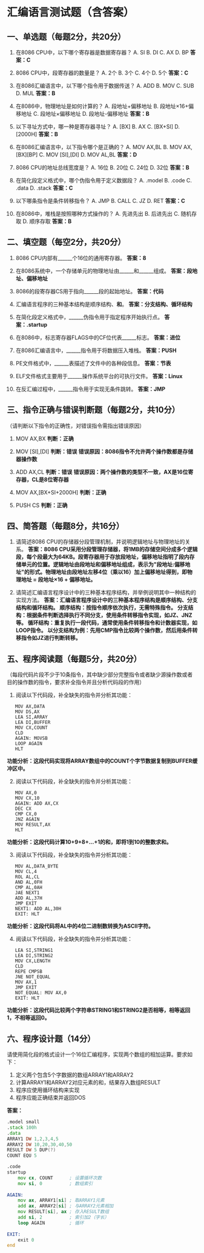 # 汇编语言测试题（含答案）

## 一、单选题（每题2分，共20分）

1. 在8086 CPU中，以下哪个寄存器是数据寄存器？
   A. SI
   B. DI
   C. AX
   D. BP
   **答案：C**

2. 8086 CPU中，段寄存器的数量是？
   A. 2个
   B. 3个
   C. 4个
   D. 5个
   **答案：C**

3. 在8086汇编语言中，以下哪个指令用于数据传送？
   A. ADD
   B. MOV
   C. SUB
   D. MUL
   **答案：B**

4. 在8086中，物理地址是如何计算的？
   A. 段地址+偏移地址
   B. 段地址×16+偏移地址
   C. 段地址×偏移地址
   D. 段地址-偏移地址
   **答案：B**

5. 以下寻址方式中，哪一种是寄存器寻址？
   A. [BX]
   B. AX
   C. [BX+SI]
   D. [2000H]
   **答案：B**

6. 在8086汇编语言中，以下指令哪个是正确的？
   A. MOV AX,BL
   B. MOV AX,[BX][BP]
   C. MOV [SI],[DI]
   D. MOV AL,BL
   **答案：D**

7. 8086 CPU的地址总线宽度是？
   A. 16位
   B. 20位
   C. 24位
   D. 32位
   **答案：B**

8. 在简化段定义格式中，哪个伪指令用于定义数据段？
   A. .model
   B. .code
   C. .data
   D. .stack
   **答案：C**

9. 以下哪条指令是条件转移指令？
   A. JMP
   B. CALL
   C. JZ
   D. RET
   **答案：C**

10. 在8086中，堆栈是按照哪种方式操作的？
   A. 先进先出
   B. 后进先出
   C. 随机存取
   D. 顺序存取
   **答案：B**

## 二、填空题（每空2分，共20分）

1. 8086 CPU内部有______个16位的通用寄存器。
   **答案：8**

2. 在8086系统中，一个存储单元的物理地址由______和______组成。
   **答案：段地址、偏移地址**

3. 8086的段寄存器CS用于指向______段的起始地址。
   **答案：代码**

4. 汇编语言程序的三种基本结构是顺序结构、______和______。
   **答案：分支结构、循环结构**

5. 在简化段定义格式中，______伪指令用于指定程序开始执行点。
   **答案：.startup**

6. 在8086中，标志寄存器FLAGS中的CF位代表______标志。
   **答案：进位**

7. 在8086汇编语言中，______指令用于将数据压入堆栈。
   **答案：PUSH**

8. PE文件格式中，______表描述了文件中的各种段信息。
   **答案：节表**

9. ELF文件格式主要用于______操作系统平台的可执行文件。
   **答案：Linux**

10. 在反汇编过程中，______指令用于实现无条件跳转。
   **答案：JMP**

## 三、指令正确与错误判断题（每题2分，共10分）
（请判断以下指令的正确性，对错误指令需指出错误原因）

1. MOV AX,BX
   **判断：正确**

2. MOV [SI],[DI]
   **判断：错误**
   **错误原因：8086指令不允许两个操作数都是存储器操作数**

3. ADD AX,CL
   **判断：错误**
   **错误原因：两个操作数的类型不一致，AX是16位寄存器，CL是8位寄存器**

4. MOV AX,[BX+SI+2000H]
   **判断：正确**

5. PUSH CS
   **判断：正确**

## 四、简答题（每题8分，共16分）

1. 请简述8086 CPU的存储器分段管理机制，并说明逻辑地址与物理地址的关系。
   **答案：8086 CPU采用分段管理存储器，将1MB的存储空间分成多个逻辑段，每个段最大为64KB。段寄存器用于存放段地址，偏移地址指明了段内存储单元的位置。逻辑地址由段地址和偏移地址组成，表示为"段地址:偏移地址"的形式。物理地址由段地址左移4位（乘以16）加上偏移地址得到，即物理地址 = 段地址×16 + 偏移地址。**

2. 请简述汇编语言程序设计中的三种基本程序结构，并举例说明其中一种结构的实现方法。
   **答案：汇编语言程序设计中的三种基本程序结构是顺序结构、分支结构和循环结构。
   顺序结构：按指令顺序依次执行，无需特殊指令。
   分支结构：根据条件判断选择执行不同分支，使用条件转移指令实现，如JZ、JNZ等。
   循环结构：重复执行一段代码，通常使用条件转移指令和计数器实现，如LOOP指令。
   以分支结构为例：先用CMP指令比较两个操作数，然后用条件转移指令如JZ进行判断转移。**

## 五、程序阅读题（每题5分，共20分）
（每段代码片段不少于10条指令，其中缺少部分完整指令或者缺少源操作数或者目的操作数的指令，要求补全指令并且分析代码段的作用）

1. 阅读以下代码段，补全缺失的指令并分析其功能：
```
   MOV AX,DATA
   MOV DS,AX
   LEA SI,ARRAY
   LEA DI,BUFFER
   MOV CX,COUNT
   CLD
   AGAIN: MOVSB
   LOOP AGAIN
   HLT
```
   **功能分析：这段代码实现将ARRAY数组中的COUNT个字节数据复制到BUFFER缓冲区中。**

2. 阅读以下代码段，补全缺失的指令并分析其功能：
```
   MOV AX,0
   MOV CX,10
   AGAIN: ADD AX,CX
   DEC CX
   CMP CX,0
   JNZ AGAIN
   MOV RESULT,AX
   HLT
```
   **功能分析：这段代码计算10+9+8+...+1的和，即将1到10的整数求和。**

3. 阅读以下代码段，补全缺失的指令并分析其功能：
```
   MOV AL,DATA_BYTE
   MOV CL,4
   ROL AL,CL
   AND AL,0FH
   CMP AL,0AH
   JAE NEXT1
   ADD AL,37H
   JMP EXIT
   NEXT1: ADD AL,30H
   EXIT: HLT
```
   **功能分析：这段代码将AL中的4位二进制数转换为ASCII字符。**

4. 阅读以下代码段，补全缺失的指令并分析其功能：
```
   LEA SI,STRING1
   LEA DI,STRING2
   MOV CX,LENGTH
   CLD
   REPE CMPSB
   JNE NOT_EQUAL
   MOV AX,1
   JMP EXIT
   NOT_EQUAL: MOV AX,0
   EXIT: HLT
```
   **功能分析：这段代码比较两个字符串STRING1和STRING2是否相等，相等返回1，不相等返回0。**

## 六、程序设计题（14分）

请使用简化段的格式设计一个16位汇编程序，实现两个数组的相加运算。要求如下：
1. 定义两个包含5个字数据的数组ARRAY1和ARRAY2
2. 计算ARRAY1和ARRAY2对应元素的和，结果存入数组RESULT
3. 程序应使用循环结构来实现
4. 程序应能正确结束并返回DOS

**答案：**
```asm
.model small
.stack 100h
.data
ARRAY1 DW 1,2,3,4,5
ARRAY2 DW 10,20,30,40,50
RESULT DW 5 DUP(?)
COUNT EQU 5

.code
startup
    mov cx, COUNT      ; 设置循环次数
    mov si, 0          ; 数组索引
    
AGAIN:
    mov ax, ARRAY1[si] ; 取ARRAY1元素
    add ax, ARRAY2[si] ; 与ARRAY2元素相加
    mov RESULT[si], ax ; 存入RESULT数组
    add si, 2          ; 索引加2（字长）
    loop AGAIN         ; 循环
    
EXIT:
    exit 0
end
```